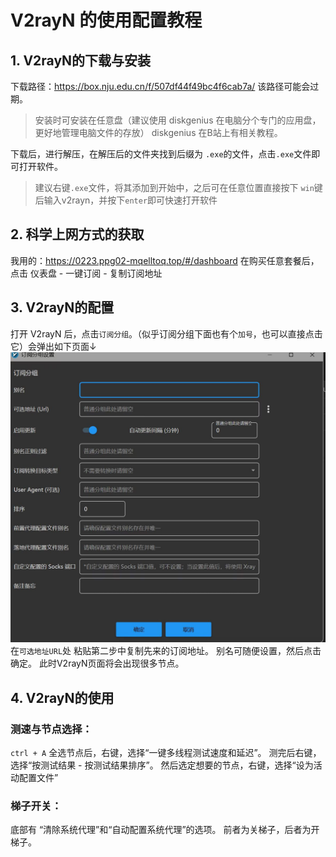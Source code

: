 # V2rayN 的使用配置教程

## 1. V2rayN的下载与安装

下载路径：https://box.nju.edu.cn/f/507df44f49bc4f6cab7a/
该路径可能会过期。
> 安装时可安装在任意盘（建议使用 diskgenius 在电脑分个专门的应用盘，更好地管理电脑文件的存放）
> diskgenius 在B站上有相关教程。

下载后，进行解压，在解压后的文件夹找到后缀为 `.exe`的文件，点击`.exe`文件即可打开软件。
> 建议右键`.exe`文件，将其添加到开始中，之后可在任意位置直接按下 `win`键后输入v2rayn，并按下`enter`即可快速打开软件

## 2. 科学上网方式的获取

我用的：https://0223.ppg02-mqelltoq.top/#/dashboard
在购买任意套餐后，点击 仪表盘 - 一键订阅 - 复制订阅地址

## 3. V2rayN的配置

打开 V2rayN 后，点击`订阅分组`。（似乎订阅分组下面也有个`加号`，也可以直接点击它）会弹出如下页面↓
![alt text](d99770fa4439008dedbfb74405bc3677.jpg)
在`可选地址URL`处 粘贴第二步中复制先来的订阅地址。
别名可随便设置，然后点击确定。
此时V2rayN页面将会出现很多节点。

## 4. V2rayN的使用

### 测速与节点选择：

`ctrl + A` 全选节点后，右键，选择“一键多线程测试速度和延迟”。
测完后右键，选择“按测试结果 - 按测试结果排序”。
然后选定想要的节点，右键，选择“设为活动配置文件”

### 梯子开关：

底部有 “清除系统代理”和“自动配置系统代理”的选项。
前者为关梯子，后者为开梯子。